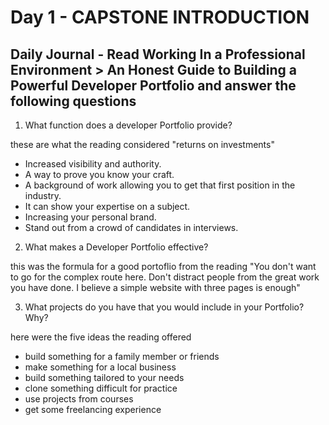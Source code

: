 # Day 1 - CAPSTONE INTRODUCTION

## Daily Journal - Read Working In a Professional Environment > An Honest Guide to Building a Powerful Developer Portfolio and answer the following questions

1. What function does a developer Portfolio provide?

these are what the reading considered "returns on investments"
- Increased visibility and authority.
- A way to prove you know your craft.
- A background of work allowing you to get that first position in the industry.
- It can show your expertise on a subject.
- Increasing your personal brand.
- Stand out from a crowd of candidates in interviews.

2. What makes a Developer Portfolio effective?

this was the formula for a good portoflio from the reading
"You don't want to go for the complex route here. Don't distract people from the great work you have done. I believe a simple website with three pages is enough"

3. What projects do you have that you would include in your Portfolio? Why?

here were the five ideas the reading offered
- build something for a family member or friends
- make something for a local business
- build something tailored to your needs
- clone something difficult for practice
- use projects from courses
- get some freelancing experience 





